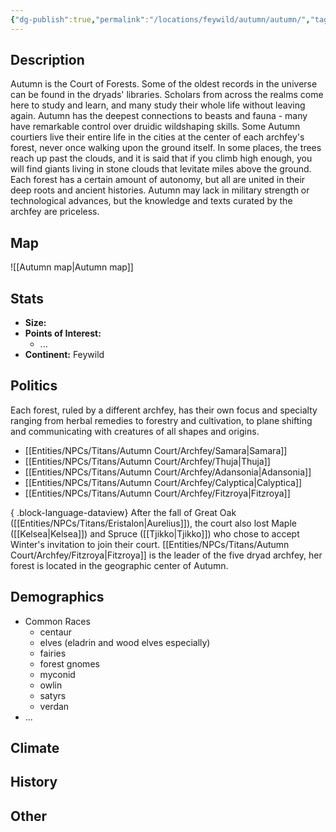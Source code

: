 ```yaml
---
{"dg-publish":true,"permalink":"/locations/feywild/autumn/autumn/","tags":["Location","Court"]}
---
```


## Description
Autumn is the Court of Forests. Some of the oldest records in the universe can be found in the dryads' libraries. Scholars from across the realms come here to study and learn, and many study their whole life without leaving again. Autumn has the deepest connections to beasts and fauna - many have remarkable control over druidic wildshaping skills. Some Autumn courtiers live their entire life in the cities at the center of each archfey's forest, never once walking upon the ground itself. In some places, the trees reach up past the clouds, and it is said that if you climb high enough, you will find giants living in stone clouds that levitate miles above the ground. 
Each forest has a certain amount of autonomy, but all are united in their deep roots and ancient histories. Autumn may lack in military strength or technological advances, but the knowledge and texts curated by the archfey are priceless.
## Map
![[Autumn map\|Autumn map]]
## Stats
- **Size:** 
- **Points of Interest:**
    - ...
- **Continent:** Feywild

## Politics
Each forest, ruled by a different archfey, has their own focus and specialty ranging from herbal remedies to forestry and cultivation, to plane shifting and communicating with creatures of all shapes and origins.
- [[Entities/NPCs/Titans/Autumn Court/Archfey/Samara\|Samara]]
- [[Entities/NPCs/Titans/Autumn Court/Archfey/Thuja\|Thuja]]
- [[Entities/NPCs/Titans/Autumn Court/Archfey/Adansonia\|Adansonia]]
- [[Entities/NPCs/Titans/Autumn Court/Archfey/Calyptica\|Calyptica]]
- [[Entities/NPCs/Titans/Autumn Court/Archfey/Fitzroya\|Fitzroya]]

{ .block-language-dataview}
After the fall of Great Oak ([[Entities/NPCs/Titans/Eristalon\|Aurelius]]), the court also lost Maple ([[Kelsea\|Kelsea]]) and Spruce ([[Tjikko\|Tjikko]]) who chose to accept Winter's invitation to join their court. 
[[Entities/NPCs/Titans/Autumn Court/Archfey/Fitzroya\|Fitzroya]] is the leader of the five dryad archfey, her forest is located in the geographic center of Autumn.
## Demographics
- Common Races
    - centaur 
    - elves (eladrin and wood elves especially)
    - fairies 
    - forest gnomes 
    - myconid 
    - owlin
    - satyrs 
    - verdan
- ...

## Climate

## History

## Other 


